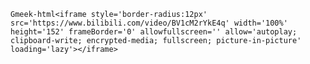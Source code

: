 `Gmeek-html<iframe style='border-radius:12px' src='https://www.bilibili.com/video/BV1cM2rYkE4q' width='100%' height='152' frameBorder='0' allowfullscreen='' allow='autoplay; clipboard-write; encrypted-media; fullscreen; picture-in-picture' loading='lazy'></iframe>`
